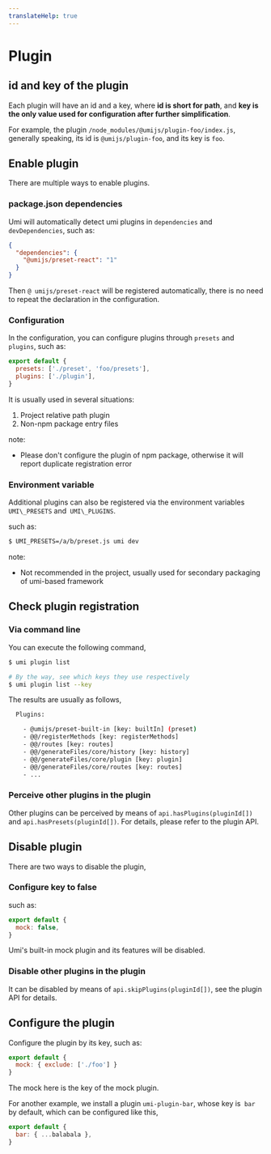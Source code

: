 ```yaml
---
translateHelp: true
---
```


# Plugin


## id and key of the plugin

Each plugin will have an id and a key, where **id is short for path**, and **key is the only value used for configuration after further simplification**.

For example, the plugin `/node_modules/@umijs/plugin-foo/index.js`, generally speaking, its id is `@umijs/plugin-foo`, and its key is `foo`.

## Enable plugin

There are multiple ways to enable plugins.

### package.json dependencies

Umi will automatically detect umi plugins in `dependencies` and` devDependencies`, such as:

```json
{
  "dependencies": {
    "@umijs/preset-react": "1"
  }
}
```

Then `@ umijs/preset-react` will be registered automatically, there is no need to repeat the declaration in the configuration.

### Configuration

In the configuration, you can configure plugins through `presets` and` plugins`, such as:

```js
export default {
  presets: ['./preset', 'foo/presets'],
  plugins: ['./plugin'],
}
```

It is usually used in several situations:

1. Project relative path plugin
2. Non-npm package entry files

note:

* Please don't configure the plugin of npm package, otherwise it will report duplicate registration error

### Environment variable

Additional plugins can also be registered via the environment variables `UMI\_PRESETS` and` UMI\_PLUGINS`.

such as:

```bash
$ UMI_PRESETS=/a/b/preset.js umi dev
```

note:

* Not recommended in the project, usually used for secondary packaging of umi-based framework

## Check plugin registration

### Via command line

You can execute the following command,

```bash
$ umi plugin list

# By the way, see which keys they use respectively
$ umi plugin list --key
```

The results are usually as follows,

```bash
  Plugins:

    - @umijs/preset-built-in [key: builtIn] (preset)
    - @@/registerMethods [key: registerMethods]
    - @@/routes [key: routes]
    - @@/generateFiles/core/history [key: history]
    - @@/generateFiles/core/plugin [key: plugin]
    - @@/generateFiles/core/routes [key: routes]
    - ...
```

### Perceive other plugins in the plugin

Other plugins can be perceived by means of `api.hasPlugins(pluginId[])` and `api.hasPresets(pluginId[])`. For details, please refer to the plugin API.

## Disable plugin

There are two ways to disable the plugin,

### Configure key to false

such as:

```js
export default {
  mock: false,
}
```

Umi's built-in mock plugin and its features will be disabled.

### Disable other plugins in the plugin

It can be disabled by means of `api.skipPlugins(pluginId[])`, see the plugin API for details.

## Configure the plugin

Configure the plugin by its key, such as:

```js
export default {
  mock: { exclude: ['./foo'] }
}
```

The mock here is the key of the mock plugin.

For another example, we install a plugin `umi-plugin-bar`, whose key is` bar` by default, which can be configured like this,

```js
export default {
  bar: { ...balabala },
}
```
